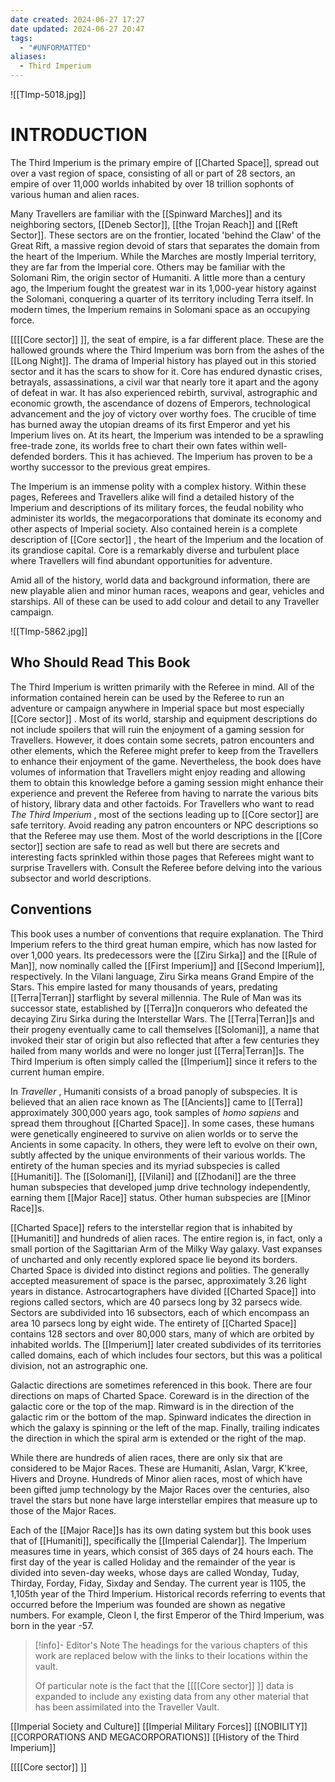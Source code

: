 ```yaml
---
date created: 2024-06-27 17:27
date updated: 2024-06-27 20:47
tags:
  - "#UNFORMATTED"
aliases:
  - Third Imperium
---
```


![[TImp-5018.jpg]]
# INTRODUCTION

The Third Imperium is the primary empire of [[Charted Space]], spread out over a vast region of space, consisting of all or part of 28 sectors, an empire of over 11,000 worlds inhabited by over 18 trillion sophonts of various human and alien races.

Many Travellers are familiar with the [[Spinward Marches]] and its neighboring sectors, [[Deneb Sector]], [[the Trojan Reach]] and [[Reft Sector]]. These sectors are on the frontier, located 'behind the Claw' of the Great Rift, a massive region devoid of stars that separates the domain from the heart of the Imperium. While the Marches are mostly Imperial territory, they are far from the Imperial core. Others may be familiar with the Solomani Rim, the origin sector of Humaniti. A little more than a century ago, the Imperium fought the greatest war in its 1,000-year history against the Solomani, conquering a quarter of its territory including Terra itself. In modern times, the Imperium remains in Solomani space as an occupying force.

[[[[Core sector]] ]], the seat of empire, is a far different place. These are the hallowed grounds where the Third Imperium was born from the ashes of the [[Long Night]]. The drama of Imperial history has played out in this storied sector and it has the scars to show for it. Core has endured dynastic crises, betrayals, assassinations, a civil war that nearly tore it apart and the agony of defeat in war. It has also experienced rebirth, survival, astrographic and economic growth, the ascendance of dozens of Emperors, technological advancement and the joy of victory over worthy foes. The crucible of time has burned away the utopian dreams of its first Emperor and yet his Imperium lives on. At its heart, the Imperium was intended to be a sprawling free-trade zone, its worlds free to chart their own fates within well- defended borders. This it has achieved. The Imperium has proven to be a worthy successor to the previous great empires.

The Imperium is an immense polity with a complex history. Within these pages, Referees and Travellers alike will find a detailed history of the Imperium and descriptions of its military forces, the feudal nobility who administer its worlds, the megacorporations that dominate its economy and other aspects of Imperial society. Also contained herein is a complete description of [[Core sector]] , the heart of the Imperium and the location of its grandiose capital. Core is a remarkably diverse and turbulent place where Travellers will find abundant opportunities for adventure.

Amid all of the history, world data and background information, there are new playable alien and minor human races, weapons and gear, vehicles and starships. All of these can be used to add colour and detail to any Traveller campaign.

![[TImp-5862.jpg]]
## Who Should Read This Book

The Third Imperium is written primarily with the Referee in mind. All of the information contained herein can be used by the Referee to run an adventure or campaign anywhere in Imperial space but most especially [[Core sector]] . Most of its world, starship and equipment descriptions do not include spoilers that will ruin the enjoyment of a gaming session for  Travellers. However, it does contain some secrets, patron encounters and other elements, which the Referee might prefer to keep from the Travellers to enhance their enjoyment of the game. Nevertheless, the book does have volumes of information that Travellers might enjoy reading and allowing them to obtain this knowledge before a gaming session might enhance their experience and prevent the Referee from having to narrate the various bits of history, library data and other factoids. For Travellers who want to read _The Third Imperium_ , most of the sections leading up to [[Core sector]]  are safe territory. Avoid reading any patron encounters or NPC descriptions so that the Referee may use them. Most of the world descriptions in the [[Core sector]]  section are safe to read as well but there are secrets and interesting facts sprinkled within those pages that Referees might want to surprise Travellers with. Consult the Referee before delving into the various subsector and world descriptions.

## Conventions

This book uses a number of conventions that require explanation. The Third Imperium refers to the third great human empire, which has now lasted for over 1,000 years. Its predecessors were the [[Ziru Sirka]] and the [[Rule of Man]], now nominally called the [[First Imperium]] and [[Second Imperium]], respectively. In the Vilani language, Ziru Sirka means Grand Empire of the Stars. This empire lasted for many thousands of years, predating [[Terra|Terran]] starflight by several millennia. The Rule of Man was its successor state, established by [[Terra]]n conquerors who defeated the decaying Ziru Sirka during the Interstellar Wars. The [[Terra|Terran]]s and their progeny eventually came to call themselves [[Solomani]], a name that invoked their star of origin but also reflected that after a few centuries they hailed from many worlds and were no longer just [[Terra|Terran]]s. The Third Imperium is often simply called the [[Imperium]] since it refers to the current human empire.

In _Traveller_ , Humaniti consists of a broad panoply of subspecies. It is believed that an alien race known as The [[Ancients]] came to [[Terra]] approximately 300,000 years ago, took samples of _homo sapiens_ and spread them throughout [[Charted Space]]. In some cases, these humans were genetically engineered to survive on alien worlds or to serve the Ancients in some capacity. In others, they were left to evolve on their own, subtly affected by the unique environments of their various worlds. The entirety of the human species and its myriad subspecies is called [[Humaniti]]. The [[Solomani]], [[Vilani]] and [[Zhodani]] are the three human subspecies that developed jump drive technology independently, earning them [[Major Race]] status. Other human subspecies are [[Minor Race]]s.

[[Charted Space]] refers to the interstellar region that is inhabited by [[Humaniti]] and hundreds of alien races. The entire region is, in fact, only a small portion of the Sagittarian Arm of the Milky Way galaxy. Vast expanses of uncharted and only recently explored space lie beyond its borders. Charted Space is divided into distinct regions and polities. The generally accepted measurement of space is the parsec, approximately 3.26 light years in distance. Astrocartographers have divided [[Charted Space]] into regions called sectors, which are 40 parsecs long by 32 parsecs wide. Sectors are subdivided into 16 subsectors, each of which encompass an area 10 parsecs long by eight wide. The entirety of [[Charted Space]] contains 128 sectors and over 80,000 stars, many of which are orbited by inhabited worlds. The [[Imperium]] later created subdivides of its territories called domains, each of which includes four sectors, but this was a political division, not an astrographic one.

Galactic directions are sometimes referenced in this book. There are four directions on maps of Charted Space. Coreward is in the direction of the galactic core or the top of the map. Rimward is in the direction of the galactic rim or the bottom of the map. Spinward indicates the direction in which the galaxy is spinning or the left of the map. Finally, trailing indicates the direction in which the spiral arm is extended or the right of the map.

While there are hundreds of alien races, there are only six that are considered to be Major Races. These are Humaniti, Aslan, Vargr, K'kree, Hivers and Droyne. Hundreds of Minor alien races, most of which have been gifted jump technology by the Major Races over the centuries, also travel the stars but none have large interstellar empires that measure up to those of the Major Races.

Each of the [[Major Race]]s has its own dating system but this book uses that of [[Humaniti]], specifically the [[Imperial Calendar]]. The Imperium measures time in years, which consist of 365 days of 24 hours each. The first day of the year is called Holiday and the remainder of the year is divided into seven-day weeks, whose days are called Wonday, Tuday, Thirday, Forday, Fiday, Sixday and Senday. The current year is 1105, the 1,105th year of the Third Imperium. Historical records referring to events that occurred before the Imperium was founded are shown as negative numbers. For example, Cleon I, the first Emperor of the Third Imperium, was born in the year -57.

> [!info]- Editor's Note 
> The headings for the various chapters of this work are replaced below with the links to their locations within the vault.
> 
> Of particular note is the fact that the [[[[Core sector]] ]] data is expanded to include any existing data from any other material that has been assimilated into the Traveller Vault.

[[Imperial Society and Culture]]
[[Imperial Military Forces]]
[[NOBILITY]]
[[CORPORATIONS AND MEGACORPORATIONS]]
[[History of the Third Imperium]]

[[[[Core sector]] ]]


